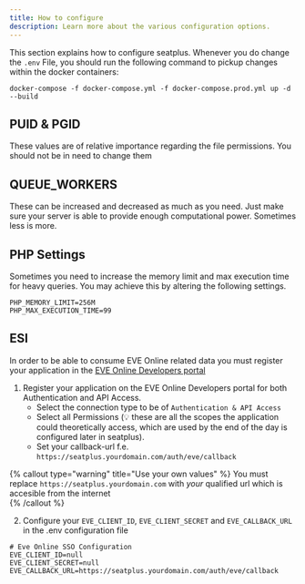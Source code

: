 ```yaml
---
title: How to configure
description: Learn more about the various configuration options.
---
```


This section explains how to configure seatplus. Whenever you do change
the `.env` File, you should run the following command to pickup changes
within the docker containers:

``` shell
docker-compose -f docker-compose.yml -f docker-compose.prod.yml up -d --build
```

## PUID & PGID
These values are of relative importance regarding the file permissions. You should not be in need to change them

## QUEUE_WORKERS
These can be increased and decreased as much as you need. Just make sure your server is able to provide enough
computational power. Sometimes less is more.

## PHP Settings
Sometimes you need to  increase the memory limit and max execution time for heavy queries. You may achieve this by
altering the following settings.
```dotenv
PHP_MEMORY_LIMIT=256M
PHP_MAX_EXECUTION_TIME=99
```

## ESI

In order to be able to consume EVE Online related data you must register
your application in the
[EVE Online Developers portal](https://developers.eveonline.com/applications)

1. Register your application on the EVE Online Developers portal for
   both Authentication and API Access.
   * Select the connection type to be of `Authentication & API Access`
   * Select all Permissions (💡 these are all the scopes the application
     could theoretically access, which are used by the end of the day is
     configured later in seatplus).
   * Set your callback-url f.e.
     `https://seatplus.yourdomain.com/auth/eve/callback`

{% callout type="warning" title="Use your own values" %}
You must replace `https://seatplus.yourdomain.com` with *your* qualified
url which is accesible from the internet  
{% /callout %}

2. Configure your `EVE_CLIENT_ID`, `EVE_CLIENT_SECRET` and `EVE_CALLBACK_URL`
   in the .env configuration file

```{2-4}
# Eve Online SSO Configuration 
EVE_CLIENT_ID=null
EVE_CLIENT_SECRET=null
EVE_CALLBACK_URL=https://seatplus.yourdomain.com/auth/eve/callback
```



